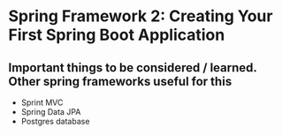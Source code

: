 # Spring Framework 2: Creating Your First Spring Boot Application

## Important things to be considered / learned. Other spring frameworks useful for this
- Sprint MVC
- Spring Data JPA
- Postgres database